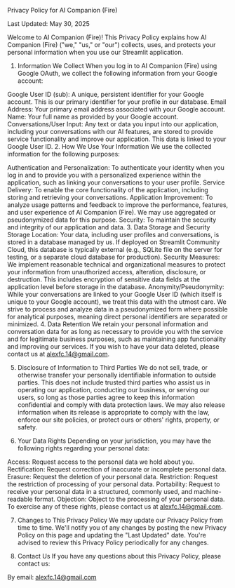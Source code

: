 Privacy Policy for AI Companion (Fire)

Last Updated: May 30, 2025

Welcome to AI Companion (Fire)! This Privacy Policy explains how AI Companion (Fire) ("we," "us," or "our") collects, uses, and protects your personal information when you use our Streamlit application.

1. Information We Collect
When you log in to AI Companion (Fire) using Google OAuth, we collect the following information from your Google account:

Google User ID (sub): A unique, persistent identifier for your Google account. This is our primary identifier for your profile in our database.
Email Address: Your primary email address associated with your Google account.
Name: Your full name as provided by your Google account.
Conversations/User Input: Any text or data you input into our application, including your conversations with our AI features, are stored to provide service functionality and improve our application. This data is linked to your Google User ID.
2. How We Use Your Information
We use the collected information for the following purposes:

Authentication and Personalization: To authenticate your identity when you log in and to provide you with a personalized experience within the application, such as linking your conversations to your user profile.
Service Delivery: To enable the core functionality of the application, including storing and retrieving your conversations.
Application Improvement: To analyze usage patterns and feedback to improve the performance, features, and user experience of AI Companion (Fire). We may use aggregated or pseudonymized data for this purpose.
Security: To maintain the security and integrity of our application and data.
3. Data Storage and Security
Storage Location: Your data, including user profiles and conversations, is stored in a database managed by us. If deployed on Streamlit Community Cloud, this database is typically external (e.g., SQLite file on the server for testing, or a separate cloud database for production).
Security Measures: We implement reasonable technical and organizational measures to protect your information from unauthorized access, alteration, disclosure, or destruction. This includes encryption of sensitive data fields at the application level before storage in the database.
Anonymity/Pseudonymity: While your conversations are linked to your Google User ID (which itself is unique to your Google account), we treat this data with the utmost care. We strive to process and analyze data in a pseudonymized form where possible for analytical purposes, meaning direct personal identifiers are separated or minimized.
4. Data Retention
We retain your personal information and conversation data for as long as necessary to provide you with the service and for legitimate business purposes, such as maintaining app functionality and improving our services. If you wish to have your data deleted, please contact us at alexfc.14@gmail.com.

5. Disclosure of Information to Third Parties
We do not sell, trade, or otherwise transfer your personally identifiable information to outside parties. This does not include trusted third parties who assist us in operating our application, conducting our business, or serving our users, so long as those parties agree to keep this information confidential and comply with data protection laws. We may also release information when its release is appropriate to comply with the law, enforce our site policies, or protect ours or others' rights, property, or safety.

6. Your Data Rights
Depending on your jurisdiction, you may have the following rights regarding your personal data:

Access: Request access to the personal data we hold about you.
Rectification: Request correction of inaccurate or incomplete personal data.
Erasure: Request the deletion of your personal data.
Restriction: Request the restriction of processing of your personal data.
Portability: Request to receive your personal data in a structured, commonly used, and machine-readable format.
Objection: Object to the processing of your personal data.
To exercise any of these rights, please contact us at alexfc.14@gmail.com.

7. Changes to This Privacy Policy
We may update our Privacy Policy from time to time. We'll notify you of any changes by posting the new Privacy Policy on this page and updating the "Last Updated" date. You're advised to review this Privacy Policy periodically for any changes.

8. Contact Us
If you have any questions about this Privacy Policy, please contact us:

By email: alexfc.14@gmail.com
